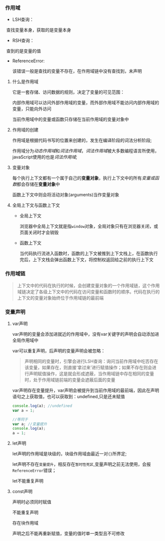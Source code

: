 ### 作用域

* LSH查询：

​	查找变量本身，获取的是变量本身

* RSH查询：

​	查到的是变量的值

* ReferenceError:

  该错误一般是查找的变量不存在，在作用域链中没有查找到，未声明

1. 什么是作用域

   它是一套存储、访问数据的规则，决定了变量的可见范围：

   内部作用域可以访问外部作用域的变量，而外部作用域不能访问内部作用域的变量，只能向外访问

   当前作用域中的变量或函数只存储在当前作用域的变量对象中

2. 作用域的创建

   作用域是根据代码书写的位置来创建的，发生在编译阶段的词法分析阶段;

   作用域分为*动态作用域*和*词法作用域*，*词法作用域*被大多数编程语言所使用，javaScript使用的也是*词法作用域*;

3. 变量对象

   每个执行上下文都有一个属于自己的**变量对象**，执行上下文中的所有*变量或函数*都会存储在**变量对象**中

   函数上下文中则会将活动对象(arguments)当作变量对象

4. 全局上下文与函数上下文

   * 全局上下文

      浏览器中全局上下文就是指`window`对象，全局对象只有在浏览器关闭，或页面关闭时才会销毁

   * 函数上下文

      当代码执行流进入函数时，函数的上下文被推到上下文栈上，在函数执行完后，上下文栈会弹出函数上下文，将控制权返回给之前的执行上下文

   

### 作用域链

> 上下文中的代码在执行的时候，会创建变量对象的一个作用域链，这个作用域链决定了各级上下文中的代码在访问变量和函数时的顺序。代码在执行的上下文的变量对象始终位于作用域链的最前端



### 变量声明

1. var声明

   var声明的变量会添加进就近的作用域中，没有var关键字的声明会自动添加进全局作用域中

   var可以重复声明，后声明的变量声明会被忽略：

   > 声明相同的变量时，引擎会进行LSH查询：询问当前作用域中吃否存在该变量，如果存在，则直接‘拿过来’进行赋值操作；如果不存在则会进行声明赋值操作，这是就会形成遮蔽，当作用域链中存在相同的变量时，处于作用域链前端的变量会遮蔽后面的变量

   var声明存在变量提升，var声明会被提升到当前作用域的最前端，因此在声明语句之上获取值，也可以获取到：undefined,只是还未赋值

   ```javascript
   console.log(a); //undefined
   var a = 1;
   
   //等同于
   var a; //变量提升 
   console.log(a);
   a = 1;
   ```

   

2. let声明

   let声明的作用域是块级的，块级作用域由最近一对`{}`所界定;

   let声明不存在`变量提升`，相反存在`暂时性死区`,变量声明之前无法使用，会报`ReferenceError`错误；

   let不能重复声明

3. const声明

   声明时必须同时赋值

   不能重复声明

   存在块作用域

   声明之后不能再重新赋值，变量的值时单一类型且不可修改
